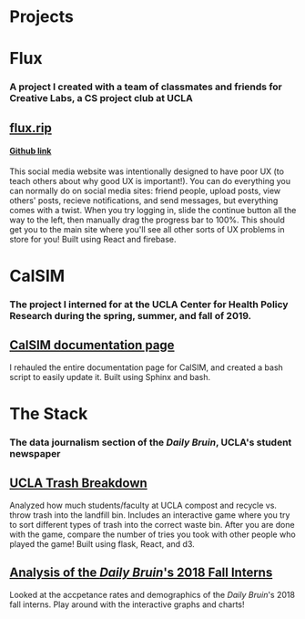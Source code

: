 # Projects

# Flux

### A project I created with a team of classmates and friends for Creative Labs, a CS project club at UCLA

## [flux.rip](https://flux.rip)

#### [Github link](https://github.com/UCLA-Creative-Labs/flux/wiki)

This social media website was intentionally designed to have poor UX (to teach others about why good UX is important!). You can do everything you can normally do on social media sites: friend people, upload posts, view others' posts, recieve notifications, and send messages, but everything comes with a twist. When you try logging in, slide the continue button all the way to the left, then manually drag the progress bar to 100%. This should get you to the main site where you'll see all other sorts of UX problems in store for you! Built using React and firebase.

# CalSIM

### The project I interned for at the UCLA Center for Health Policy Research during the spring, summer, and fall of 2019.

## [CalSIM documentation page](https://calsim.bitbucket.io)

I rehauled the entire documentation page for CalSIM, and created a bash script to easily update it. Built using Sphinx and bash.

# The Stack

### The data journalism section of the _Daily Bruin_, UCLA's student newspaper

## [UCLA Trash Breakdown](https://stack.dailybruin.com/2019/06/07/waste-audits/)

Analyzed how much students/faculty at UCLA compost and recycle vs. throw trash into the landfill bin. Includes an interactive game where you try to sort different types of trash into the correct waste bin. After you are done with the game, compare the number of tries you took with other people who played the game! Built using flask, React, and d3.

## [Analysis of the _Daily Bruin_'s 2018 Fall Interns](https://stack.dailybruin.com/2018/12/10/2018db-recruitment/)

Looked at the accpetance rates and demographics of the _Daily Bruin_'s 2018 fall interns. Play around with the interactive graphs and charts!
